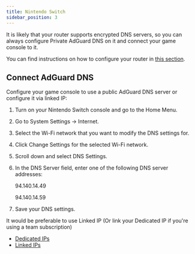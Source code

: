 ```yaml
---
title: Nintendo Switch
sidebar_position: 3
---
```


It is likely that your router supports encrypted DNS servers, so you can always configure Private AdGuard DNS on it and connect your game console to it.

You can find instructions on how to configure your router in [this section](/private-dns/connect-devices/routers/routers.md).

## Connect AdGuard DNS

Configure your game console to use a public AdGuard DNS server or configure it via linked IP:

1. Turn on your Nintendo Switch console and go to the Home Menu.

1. Go to System Settings → Internet.

1. Select the Wi-Fi network that you want to modify the DNS settings for.

1. Click Change Settings for the selected Wi-Fi network.

1. Scroll down and select DNS Settings.

1. In the DNS Server field, enter one of the following DNS server addresses:

    94.140.14.49

    94.140.14.59

1. Save your DNS settings.

It would be preferable to use Linked IP (Or link your Dedicated IP if you're using a team subscription)

- [Dedicated IPs](/private-dns/connect-devices/other-options/dedicated-ip.md)
- [Linked IPs](/private-dns/connect-devices/other-options/linked-ip.md)
